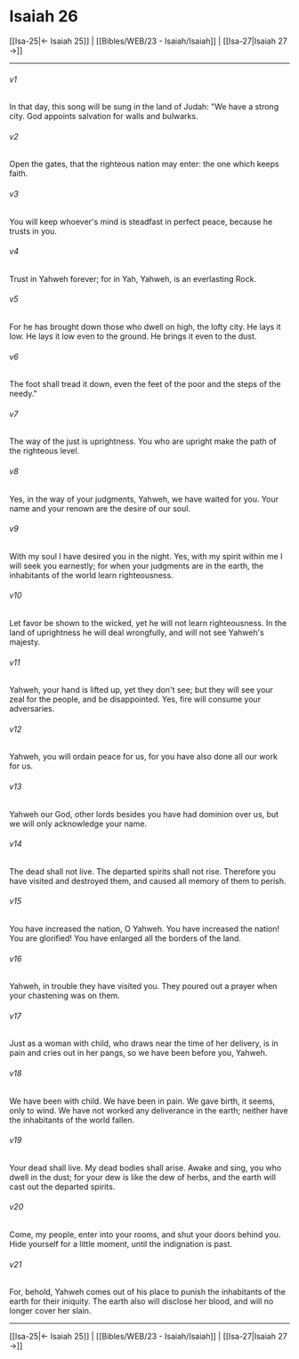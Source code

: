 # Isaiah 26

[[Isa-25|← Isaiah 25]] | [[Bibles/WEB/23 - Isaiah/Isaiah]] | [[Isa-27|Isaiah 27 →]]
***



###### v1 
In that day, this song will be sung in the land of Judah: "We have a strong city. God appoints salvation for walls and bulwarks. 

###### v2 
Open the gates, that the righteous nation may enter: the one which keeps faith. 

###### v3 
You will keep whoever's mind is steadfast in perfect peace, because he trusts in you. 

###### v4 
Trust in Yahweh forever; for in Yah, Yahweh, is an everlasting Rock. 

###### v5 
For he has brought down those who dwell on high, the lofty city. He lays it low. He lays it low even to the ground. He brings it even to the dust. 

###### v6 
The foot shall tread it down, even the feet of the poor and the steps of the needy." 

###### v7 
The way of the just is uprightness. You who are upright make the path of the righteous level. 

###### v8 
Yes, in the way of your judgments, Yahweh, we have waited for you. Your name and your renown are the desire of our soul. 

###### v9 
With my soul I have desired you in the night. Yes, with my spirit within me I will seek you earnestly; for when your judgments are in the earth, the inhabitants of the world learn righteousness. 

###### v10 
Let favor be shown to the wicked, yet he will not learn righteousness. In the land of uprightness he will deal wrongfully, and will not see Yahweh's majesty. 

###### v11 
Yahweh, your hand is lifted up, yet they don't see; but they will see your zeal for the people, and be disappointed. Yes, fire will consume your adversaries. 

###### v12 
Yahweh, you will ordain peace for us, for you have also done all our work for us. 

###### v13 
Yahweh our God, other lords besides you have had dominion over us, but we will only acknowledge your name. 

###### v14 
The dead shall not live. The departed spirits shall not rise. Therefore you have visited and destroyed them, and caused all memory of them to perish. 

###### v15 
You have increased the nation, O Yahweh. You have increased the nation! You are glorified! You have enlarged all the borders of the land. 

###### v16 
Yahweh, in trouble they have visited you. They poured out a prayer when your chastening was on them. 

###### v17 
Just as a woman with child, who draws near the time of her delivery, is in pain and cries out in her pangs, so we have been before you, Yahweh. 

###### v18 
We have been with child. We have been in pain. We gave birth, it seems, only to wind. We have not worked any deliverance in the earth; neither have the inhabitants of the world fallen. 

###### v19 
Your dead shall live. My dead bodies shall arise. Awake and sing, you who dwell in the dust; for your dew is like the dew of herbs, and the earth will cast out the departed spirits. 

###### v20 
Come, my people, enter into your rooms, and shut your doors behind you. Hide yourself for a little moment, until the indignation is past. 

###### v21 
For, behold, Yahweh comes out of his place to punish the inhabitants of the earth for their iniquity. The earth also will disclose her blood, and will no longer cover her slain.

***
[[Isa-25|← Isaiah 25]] | [[Bibles/WEB/23 - Isaiah/Isaiah]] | [[Isa-27|Isaiah 27 →]]
